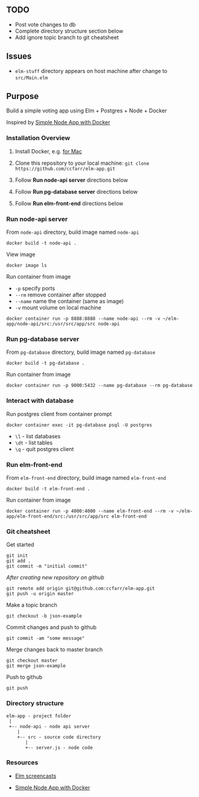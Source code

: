 ## TODO

- Post vote changes to db
- Complete directory structure section below
- Add ignore topic branch to git cheatsheet

## Issues

- `elm-stuff` directory appears on host machine after change to `src/Main.elm`

## Purpose

Build a simple voting app using Elm + Postgres + Node + Docker  

Inspired by [Simple Node App with Docker](https://github.com/codeschool/WatchUsBuild-SimpleNodeAppWithDocker.git)

### Installation Overview

1. Install Docker, e.g. [for Mac](https://store.docker.com/editions/community/docker-ce-desktop-mac)

2. Clone this repository to your local machine: `git clone https://github.com/ccfarr/elm-app.git`

3. Follow **Run node-api server** directions below

4. Follow **Run pg-database server** directions below

5. Follow **Run elm-front-end** directions below

### Run node-api server

From `node-api` directory, build image named `node-api`
```
docker build -t node-api .
```

View image
```
docker image ls
```

Run container from image
* `-p` specify ports
* `--rm` remove container after stopped
* `--name` name the container (same as image)
* `-v` mount volume on local machine
```
docker container run -p 8888:8888 --name node-api --rm -v ~/elm-app/node-api/src:/usr/src/app/src node-api
```

### Run pg-database server

From `pg-database` directory, build image named `pg-database`
```
docker build -t pg-database .
```

Run container from image
```
docker container run -p 9000:5432 --name pg-database --rm pg-database
```

### Interact with database

Run postgres client from container prompt
```
docker container exec -it pg-database psql -U postgres
```

* `\l` - list databases
* `\dt` - list tables
* `\q` - quit postgres client

### Run elm-front-end

From `elm-front-end` directory, build image named `elm-front-end`
```
docker build -t elm-front-end .
```

Run container from image
```
docker container run -p 4000:4000 --name elm-front-end --rm -v ~/elm-app/elm-front-end/src:/usr/src/app/src elm-front-end
```

### Git cheatsheet

Get started
```
git init
git add .
git commit -m "initial commit"
```

*After creating new repository on github*
```
git remote add origin git@github.com:ccfarr/elm-app.git
git push -u origin master
```

Make a topic branch
```
git checkout -b json-example
```

Commit changes and push to github
```
git commit -am "some message"
```

Merge changes back to master branch
```
git checkout master
git merge json-example
```

Push to github
```
git push
```

### Directory structure

```
elm-app - project folder
 |
 +-- node-api - node api server
    |
    +-- src - source code directory
       |
       +-- server.js - node code
```

### Resources

* [Elm screencasts](http://knowthen.com)

* [Simple Node App with Docker](https://github.com/codeschool/WatchUsBuild-SimpleNodeAppWithDocker.git)
